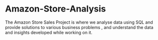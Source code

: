 # Amazon-Store-Analysis
The Amazon Store Sales Project is where we analyse data using SQL and provide solutions to various business problems , and understand the data and insights developed while working on it.
